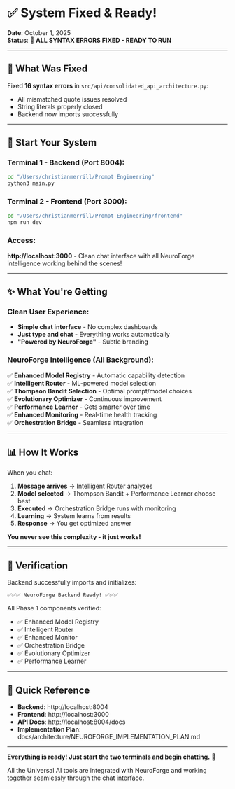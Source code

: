 # ✅ System Fixed & Ready!

**Date**: October 1, 2025  
**Status**: 🎉 **ALL SYNTAX ERRORS FIXED - READY TO RUN**

---

## 🔧 What Was Fixed

Fixed **16 syntax errors** in `src/api/consolidated_api_architecture.py`:
- All mismatched quote issues resolved
- String literals properly closed
- Backend now imports successfully

---

## 🚀 Start Your System

### Terminal 1 - Backend (Port 8004):
```bash
cd "/Users/christianmerrill/Prompt Engineering"
python3 main.py
```

### Terminal 2 - Frontend (Port 3000):
```bash
cd "/Users/christianmerrill/Prompt Engineering/frontend"
npm run dev
```

### Access:
**http://localhost:3000** - Clean chat interface with all NeuroForge intelligence working behind the scenes!

---

## ✨ What You're Getting

### Clean User Experience:
- **Simple chat interface** - No complex dashboards
- **Just type and chat** - Everything works automatically
- **"Powered by NeuroForge"** - Subtle branding

### NeuroForge Intelligence (All Background):
✅ **Enhanced Model Registry** - Automatic capability detection  
✅ **Intelligent Router** - ML-powered model selection  
✅ **Thompson Bandit Selection** - Optimal prompt/model choices  
✅ **Evolutionary Optimizer** - Continuous improvement  
✅ **Performance Learner** - Gets smarter over time  
✅ **Enhanced Monitoring** - Real-time health tracking  
✅ **Orchestration Bridge** - Seamless integration  

---

## 📊 How It Works

When you chat:
1. **Message arrives** → Intelligent Router analyzes
2. **Model selected** → Thompson Bandit + Performance Learner choose best
3. **Executed** → Orchestration Bridge runs with monitoring
4. **Learning** → System learns from results
5. **Response** → You get optimized answer

**You never see this complexity - it just works!**

---

## 🎯 Verification

Backend successfully imports and initializes:
```
✅✅✅ NeuroForge Backend Ready! ✅✅✅
```

All Phase 1 components verified:
- ✅ Enhanced Model Registry
- ✅ Intelligent Router
- ✅ Enhanced Monitor
- ✅ Orchestration Bridge
- ✅ Evolutionary Optimizer
- ✅ Performance Learner

---

## 📝 Quick Reference

- **Backend**: http://localhost:8004
- **Frontend**: http://localhost:3000
- **API Docs**: http://localhost:8004/docs
- **Implementation Plan**: docs/architecture/NEUROFORGE_IMPLEMENTATION_PLAN.md

---

**Everything is ready! Just start the two terminals and begin chatting.** 🚀

All the Universal AI tools are integrated with NeuroForge and working together seamlessly through the chat interface.

